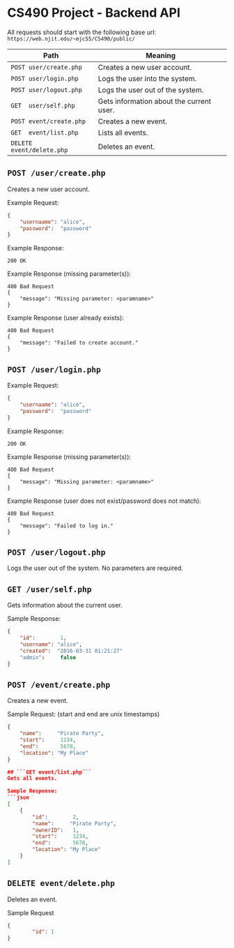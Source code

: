 # CS490 Project - Backend API

All requests should start with the following base url:
```https://web.njit.edu/~mjc55/CS490/public/```

| Path                          | Meaning                                  |
|-------------------------------|------------------------------------------|
| ```POST user/create.php```    | Creates a new user account.              |
| ```POST user/login.php```     | Logs the user into the system.           |
| ```POST user/logout.php```    | Logs the user out of the system.         |
| ```GET  user/self.php```      | Gets information about the current user. |
| ```POST event/create.php```   | Creates a new event.                     |
| ```GET  event/list.php```     | Lists all events.                        |
| ```DELETE event/delete.php``` | Deletes an event.                        |

## ```POST /user/create.php```

Creates a new user account.

Example Request:
```json
{
    "usernaame": "alice",
    "password":  "password"
}
```

Example Response:
```
200 OK
```

Example Response (missing parameter(s)):
```
400 Bad Request
{
    "message": "Missing parameter: <paramname>"
}
```

Example Response (user already exists):
```
400 Bad Request
{
    "message": "Failed to create account."
}
```

## ```POST /user/login.php```

Example Request:
```json
{
    "usernaame": "alice",
    "password":  "password"
}
```

Example Response:
```
200 OK
```

Example Response (missing parameter(s)):
```
400 Bad Request
{
    "message": "Missing parameter: <paramname>"
}
```

Example Response (user does not exist/password does not match):
```
400 Bad Request
{
    "message": "Failed to log in."
}
```

## ```POST /user/logout.php```
Logs the user out of the system. No parameters are required.

## ```GET /user/self.php```
Gets information about the current user.

Sample Response:
```json
{
	"id":        1,
	"username": "alice",
	"created":  "2016-03-31 01:21:27"
	"admin":     false
}
```

## ```POST /event/create.php```
Creates a new event.

Sample Request: (start and end are unix timestamps)
```json
{
	"name":     "Pirate Party",
	"start":     1234,
	"end":       5678,
	"location": "My Place"
}

## ```GET event/list.php```
Gets all events.

Sample Response:
```json
[
	{
		"id":        2,
		"name":     "Pirate Party",
		"ownerID":   1,
		"start":     1234,
		"end":       5678,
		"location": "My Place"
	}
]
```

## ```DELETE event/delete.php```
Deletes an event.

Sample Request
```json
{
		"id": 1
}
```
